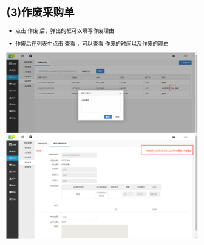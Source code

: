 # (3)作废采购单

*   点击 作废 后，弹出的框可以填写作废理由

*   作废后在列表中点击 查看 ，可以查看 作废的时间以及作废的理由

![](images/caigou5.jpg)
![](images/caigou6.jpg)

